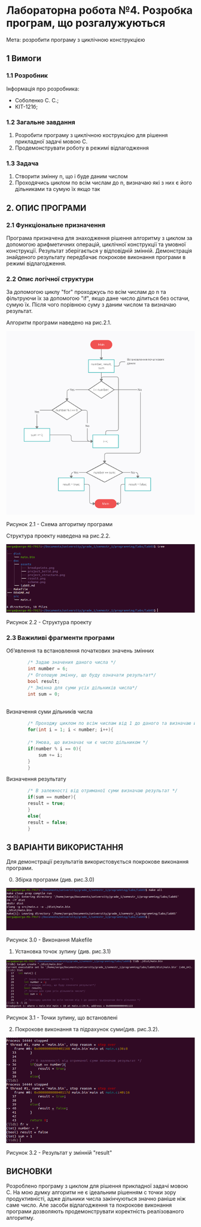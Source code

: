 # Лабораторна робота №4. Розробка програм, що розгалужуються
Мета:  розробити програму з циклічною конструкцією

## 1 Вимоги

### 1.1 Розробник
Інформація про розробника: 
- Соболенко С. С.;
- КІТ-121б;

### 1.2 Загальне завдання
1) Розробити програму з циклічною кострукцією для рішення прикладної задачі мовою С.
2) Продемонструвати роботу в режимі відлагодження

### 1.3 Задача
1. Створити змінну n, що і буде даним числом
2. Проходячись циклом по всім числам до n, визначаю які з них є його дільниками та сумую їх якщо так

## 2. ОПИС ПРОГРАМИ

### 2.1 Функціональне призначення
Програма призначена для знаходження рішення алгоритму з циклом за допомогою арифметичних операцій, циклічної конструкції та умовної конструкції. Результат зберігається у відповідній змінній. Демонстрація знайденого результату передбачає покрокове виконання програми в режимі відлагодження.

### 2.2 Опис логічної структури
За допомогою циклу "for" проходжусь по всім числам до n та фільтруючи їх за допомогою "if", якщо дане число ділиться без остачи, сумую їх. Після чого порівнюю суму з даним числом та визначаю результат.

Алгоритм програми наведено на рис.2.1.

![](assets/scheme.png)

Рисунок 2.1 - Схема алгоритму програми

Структура проекту наведена на рис.2.2.

![](assets/project_structure.png)

Рисунок 2.2 - Структура проекту

### 2.3 Важиливі фрагменти програми

Обʼявлення та встановлення початкових значень змінних

```c
	    /* Задаю значения даного числа */
	    int number = 6;
	    /* Оголошую змінну, що буду означати результат*/
	    bool result;
	    /* Змінна для суми усіх дільників числа*/
	    int sum = 0;
	
```

Визначення суми дільників числа

```c
	    /* Проходжу циклом по всім числам від 1 до даного та визначаю його дільники */    
	    for(int i = 1; i < number; i++){
		
		/* Умова, що визначає чи є число дільником */
		if(number % i == 0){
		    sum += i;
		}
	    }
```

Визначення результату

```c
	    /* В залежності від отриманої суми визначаю результат */
	    if(sum == number){
		result = true;
	    }
	    else{
		result = false;
	    }
```

##  3 ВАРІАНТИ ВИКОРИСТАННЯ
Для демонстрації результатів використовується покрокове виконання програми.

0) Збірка програми (див. рис.3.0)

![](assets/project_build.png)

Рисунок 3.0 - Виконання Makefile

1) Установка точок зупину (див. рис.3.1)

![](assets/breakpoints.png)

Рисунок 3.1 - Точки зупину, що встановлені

2) Покрокове виконання та підрахунок суми(див. рис.3.2).

![](assets/result.png)

Рисунок 3.2 - Результат у змінній "result" 

##  ВИСНОВКИ
Розроблено програму з циклом для рішення прикладної задачі мовою С. На мою думку алгоритм не є ідеальним рішенням с точки зору продуктивністі, адже дільники числа закінчуються значно раніше ніж саме число. Але засоби відлагодження та покрокове виконання програми дозволяють продемонструвати коректність реалізованого алгоритму.
